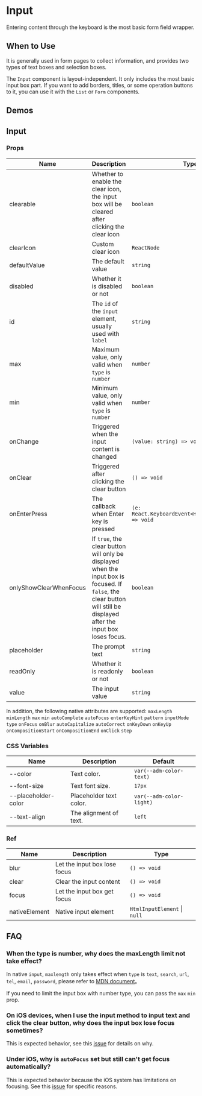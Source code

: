 # Input

Entering content through the keyboard is the most basic form field wrapper.

## When to Use

It is generally used in form pages to collect information, and provides two types of text boxes and selection boxes.

The `Input` component is layout-independent. It only includes the most basic input box part. If you want to add borders, titles, or some operation buttons to it, you can use it with the `List` or `Form` components.

## Demos

<code src="./demos/demo1.tsx"></code>

<code src="./demos/demo2.tsx"></code>

## Input

### Props

| Name | Description | Type | Default |
| --- | --- | --- | --- |
| clearable | Whether to enable the clear icon, the input box will be cleared after clicking the clear icon | `boolean` | `false` |
| clearIcon | Custom clear icon | `ReactNode` | `<CloseCircleFill />` |
| defaultValue | The default value | `string` | - |
| disabled | Whether it is disabled or not | `boolean` | `false` |
| id | The `id` of the `input` element, usually used with `label` | `string` | - |
| max | Maximum value, only valid when `type` is `number` | `number` | - |
| min | Minimum value, only valid when `type` is `number` | `number` | - |
| onChange | Triggered when the input content is changed | `(value: string) => void` | - |
| onClear | Triggered after clicking the clear button | `() => void` | - |
| onEnterPress | The callback when Enter key is pressed | `(e: React.KeyboardEvent<HTMLInputElement>) => void` | - |
| onlyShowClearWhenFocus | If `true`, the clear button will only be displayed when the input box is focused. If `false`, the clear button will still be displayed after the input box loses focus. | `boolean` | `true` |
| placeholder | The prompt text | `string` | - |
| readOnly | Whether it is readonly or not | `boolean` | `false` |
| value | The input value | `string` | - |

In addition, the following native attributes are supported: `maxLength` `minLength` `max` `min` `autoComplete` `autoFocus` `enterKeyHint` `pattern` `inputMode` `type` `onFocus` `onBlur` `autoCapitalize` `autoCorrect` `onKeyDown` `onKeyUp` `onCompositionStart` `onCompositionEnd` `onClick` `step`

### CSS Variables

| Name                | Description             | Default                  |
| ------------------- | ----------------------- | ------------------------ |
| --color             | Text color.             | `var(--adm-color-text)`  |
| --font-size         | Text font size.         | `17px`                   |
| --placeholder-color | Placeholder text color. | `var(--adm-color-light)` |
| --text-align        | The alignment of text.  | `left`                   |

### Ref

| Name          | Description                  | Type                         |
| ------------- | ---------------------------- | ---------------------------- |
| blur          | Let the input box lose focus | `() => void`                 |
| clear         | Clear the input content      | `() => void`                 |
| focus         | Let the input box get focus  | `() => void`                 |
| nativeElement | Native input element         | `HtmlInputElement` \| `null` |

## FAQ

### When the type is number, why does the maxLength limit not take effect?

In native `input`, `maxlength` only takes effect when `type` is `text`, `search`, `url`, `tel`, `email`, `password`, please refer to [MDN document](https://developer.mozilla.org/en-US/docs/Web/HTML/Element/Input#attr-maxlength)。

If you need to limit the input box with number type, you can pass the `max` `min` prop.

### On iOS devices, when I use the input method to input text and click the clear button, why does the input box lose focus sometimes?

This is expected behavior, see this [issue](https://github.com/ant-design/ant-design-mobile/issues/5212) for details on why.

### Under iOS, why is `autoFocus` set but still can't get focus automatically?

This is expected behavior because the iOS system has limitations on focusing. See this [issue](https://github.com/ant-design/ant-design-mobile/issues/5256) for specific reasons.
